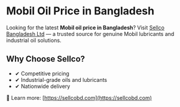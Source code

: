 # Mobil Oil Price in Bangladesh

Looking for the latest **Mobil oil price in Bangladesh**? Visit [Sellco Bangladesh Ltd](https://sellcobd.com) — a trusted source for genuine Mobil lubricants and industrial oil solutions.

## Why Choose Sellco?

- ✔ Competitive pricing  
- ✔ Industrial-grade oils and lubricants  
- ✔ Nationwide delivery  

🔗 Learn more: [https://sellcobd.com](https://sellcobd.com)

